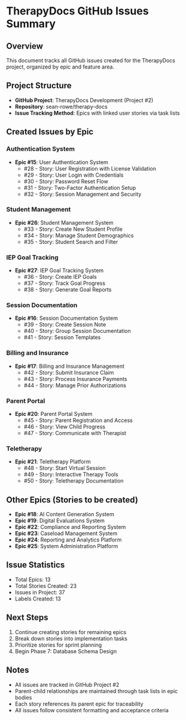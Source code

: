 # TherapyDocs GitHub Issues Summary

## Overview
This document tracks all GitHub issues created for the TherapyDocs project, organized by epic and feature area.

## Project Structure
- **GitHub Project**: TherapyDocs Development (Project #2)
- **Repository**: sean-rowe/therapy-docs
- **Issue Tracking Method**: Epics with linked user stories via task lists

## Created Issues by Epic

### Authentication System
- **Epic #15**: User Authentication System
  - #28 - Story: User Registration with License Validation
  - #29 - Story: User Login with Credentials
  - #30 - Story: Password Reset Flow
  - #31 - Story: Two-Factor Authentication Setup
  - #32 - Story: Session Management and Security

### Student Management
- **Epic #26**: Student Management System
  - #33 - Story: Create New Student Profile
  - #34 - Story: Manage Student Demographics
  - #35 - Story: Student Search and Filter

### IEP Goal Tracking
- **Epic #27**: IEP Goal Tracking System
  - #36 - Story: Create IEP Goals
  - #37 - Story: Track Goal Progress
  - #38 - Story: Generate Goal Reports

### Session Documentation
- **Epic #16**: Session Documentation System
  - #39 - Story: Create Session Note
  - #40 - Story: Group Session Documentation
  - #41 - Story: Session Templates

### Billing and Insurance
- **Epic #17**: Billing and Insurance Management
  - #42 - Story: Submit Insurance Claim
  - #43 - Story: Process Insurance Payments
  - #44 - Story: Manage Prior Authorizations

### Parent Portal
- **Epic #20**: Parent Portal System
  - #45 - Story: Parent Registration and Access
  - #46 - Story: View Child Progress
  - #47 - Story: Communicate with Therapist

### Teletherapy
- **Epic #21**: Teletherapy Platform
  - #48 - Story: Start Virtual Session
  - #49 - Story: Interactive Therapy Tools
  - #50 - Story: Teletherapy Documentation

## Other Epics (Stories to be created)
- **Epic #18**: AI Content Generation System
- **Epic #19**: Digital Evaluations System
- **Epic #22**: Compliance and Reporting System
- **Epic #23**: Caseload Management System
- **Epic #24**: Reporting and Analytics Platform
- **Epic #25**: System Administration Platform

## Issue Statistics
- Total Epics: 13
- Total Stories Created: 23
- Issues in Project: 37
- Labels Created: 13

## Next Steps
1. Continue creating stories for remaining epics
2. Break down stories into implementation tasks
3. Prioritize stories for sprint planning
4. Begin Phase 7: Database Schema Design

## Notes
- All issues are tracked in GitHub Project #2
- Parent-child relationships are maintained through task lists in epic bodies
- Each story references its parent epic for traceability
- All issues follow consistent formatting and acceptance criteria